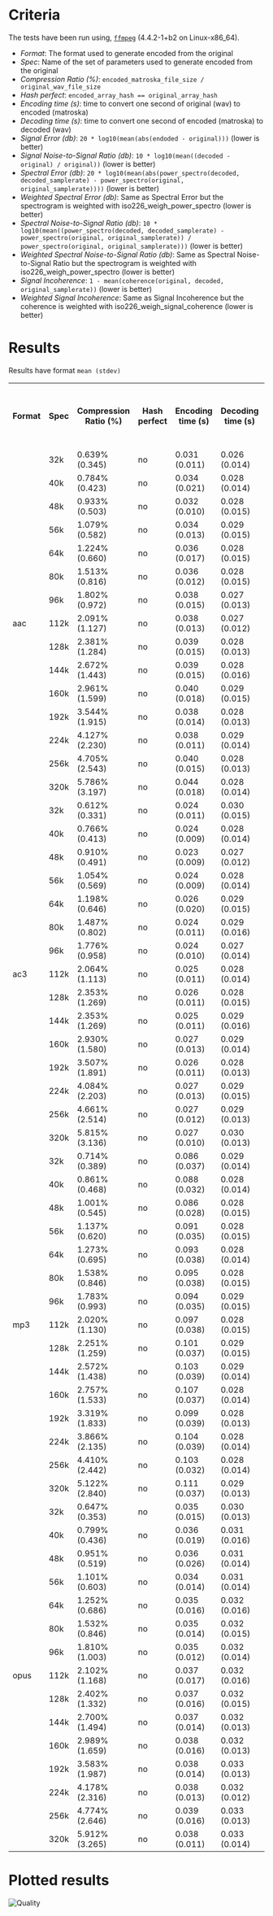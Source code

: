 
# Criteria

The tests have been run using, [`ffmpeg`](https://ffmpeg.org/) (4.4.2-1+b2 on Linux-x86_64).
- *Format*: The format used to generate encoded from the original
- *Spec*: Name of the set of parameters used to generate encoded from the original
- *Compression Ratio (%)*: `encoded_matroska_file_size / original_wav_file_size`
- *Hash perfect*: `encoded_array_hash == original_array_hash`
- *Encoding time (s)*: time to convert one second of original (wav) to encoded (matroska)
- *Decoding time (s)*: time to convert one second of encoded (matroska) to decoded (wav)
- *Signal Error (db)*: `20 * log10(mean(abs(endoded - original)))` (lower is better)
- *Signal Noise-to-Signal Ratio (db)*: `10 * log10(mean((decoded - original) / original))` (lower is better)
- *Spectral Error (db)*: `20 * log10(mean(abs(power_spectro(decoded, decoded_samplerate) - power_spectro(original, original_samplerate))))` (lower is better)
- *Weighted Spectral Error (db)*: Same as Spectral Error but the spectrogram is weighted with iso226_weigh_power_spectro (lower is better)
- *Spectral Noise-to-Signal Ratio (db)*: `10 * log10(mean((power_spectro(decoded, decoded_samplerate) - power_spectro(original, original_samplerate)) / power_spectro(original, original_samplerate)))` (lower is better)
- *Weighted Spectral Noise-to-Signal Ratio (db)*: Same as Spectral Noise-to-Signal Ratio but the spectrogram is weighted with iso226_weigh_power_spectro (lower is better)
- *Signal Incoherence*: `1 - mean(coherence(original, decoded, original_samplerate))` (lower is better)
- *Weighted Signal Incoherence*: Same as Signal Incoherence but the coherence is weighted with iso226_weigh_signal_coherence (lower is better)
# Results

Results have format `mean (stdev)`

<table>
<tr>
	<th rowspan="2">Format</th>
	<th rowspan="2">Spec</th>
	<th rowspan="2">Compression Ratio (%)</th>
	<th rowspan="2">Hash perfect</th>
	<th rowspan="2">Encoding time (s)</th>
	<th rowspan="2">Decoding time (s)</th>
	<th rowspan="2">Signal Error (db)</th>
	<th rowspan="2">Signal Noise-to-Signal Ratio (db)</th>
	<th colspan="2">Spectral Error (db)</th>
	<th colspan="2">Spectral Noise-to-Signal Ratio (db)</th>
	<th colspan="2">Signal Incoherence</th>
</tr>
<tr>
	<th>linear</th>
	<th>weighted</th>
	<th>linear</th>
	<th>weighted</th>
	<th>linear</th>
	<th>weighted</th>
</tr>
<tr>
<td rowspan="15">aac</td>
	<td>32k</td>
	<td>0.639% (0.345)</td>
	<td>no</td>
	<td>0.031 (0.011)</td>
	<td>0.026 (0.014)</td>
	<td>415041122.899 (159467863.027)</td>
	<td>11.098 (22.367)</td>
	<td>2624661472493.651 (2017801020605.586)</td>
	<td>3236535608563.887 (2402410469580.861)</td>
	<td>1148795.689 (11453764.615)</td>
	<td>1148795.689 (11453764.615)</td>
	<td>0.943 (0.007)</td>
	<td>0.874 (0.014)</td>
<tr>
	<td>40k</td>
	<td>0.784% (0.423)</td>
	<td>no</td>
	<td>0.034 (0.021)</td>
	<td>0.028 (0.014)</td>
	<td>417025377.221 (160049437.572)</td>
	<td>11.183 (22.262)</td>
	<td>2553891200108.549 (1962192777565.573)</td>
	<td>3088651949980.511 (2277177375726.535)</td>
	<td>7223.363 (65299.904)</td>
	<td>7223.363 (65299.904)</td>
	<td>0.927 (0.008)</td>
	<td>0.821 (0.015)</td>
<tr>
	<td>48k</td>
	<td>0.933% (0.503)</td>
	<td>no</td>
	<td>0.032 (0.010)</td>
	<td>0.028 (0.015)</td>
	<td>418972442.378 (160675596.545)</td>
	<td>11.310 (22.976)</td>
	<td>2546879235366.938 (1963017743198.726)</td>
	<td>3073861377762.022 (2270793657982.540)</td>
	<td>2825736.825 (28207527.422)</td>
	<td>2825736.825 (28207527.422)</td>
	<td>0.908 (0.010)</td>
	<td>0.775 (0.023)</td>
<tr>
	<td>56k</td>
	<td>1.079% (0.582)</td>
	<td>no</td>
	<td>0.034 (0.013)</td>
	<td>0.029 (0.015)</td>
	<td>420410000.126 (161059420.262)</td>
	<td>11.389 (22.873)</td>
	<td>2553034779459.480 (1965976097232.449)</td>
	<td>3085705763133.952 (2285234863388.805)</td>
	<td>100056.265 (826300.123)</td>
	<td>100056.265 (826300.123)</td>
	<td>0.891 (0.013)</td>
	<td>0.761 (0.024)</td>
<tr>
	<td>64k</td>
	<td>1.224% (0.660)</td>
	<td>no</td>
	<td>0.036 (0.017)</td>
	<td>0.028 (0.015)</td>
	<td>421009538.570 (161207933.161)</td>
	<td>11.477 (23.158)</td>
	<td>2530685893157.004 (1951131744430.495)</td>
	<td>3047455994466.495 (2251485155581.708)</td>
	<td>1319479.984 (12382681.008)</td>
	<td>1319479.984 (12382681.008)</td>
	<td>0.875 (0.014)</td>
	<td>0.745 (0.024)</td>
<tr>
	<td>80k</td>
	<td>1.513% (0.816)</td>
	<td>no</td>
	<td>0.036 (0.012)</td>
	<td>0.028 (0.015)</td>
	<td>421843318.779 (161412333.108)</td>
	<td>11.553 (23.444)</td>
	<td>2494196994247.595 (1925474619982.124)</td>
	<td>2985455609461.703 (2196872211020.563)</td>
	<td>308727.724 (2543721.619)</td>
	<td>308727.724 (2543721.619)</td>
	<td>0.836 (0.020)</td>
	<td>0.713 (0.027)</td>
<tr>
	<td>96k</td>
	<td>1.802% (0.972)</td>
	<td>no</td>
	<td>0.038 (0.015)</td>
	<td>0.027 (0.013)</td>
	<td>422212156.226 (161452640.861)</td>
	<td>11.574 (23.732)</td>
	<td>2454923454851.950 (1889466809269.945)</td>
	<td>2915308182425.712 (2130117956961.760)</td>
	<td>65268.509 (613700.855)</td>
	<td>65268.509 (613700.855)</td>
	<td>0.809 (0.021)</td>
	<td>0.679 (0.024)</td>
<tr>
	<td>112k</td>
	<td>2.091% (1.127)</td>
	<td>no</td>
	<td>0.038 (0.013)</td>
	<td>0.027 (0.012)</td>
	<td>422387857.152 (161474390.689)</td>
	<td>11.509 (23.411)</td>
	<td>2433941561273.425 (1874341380911.138)</td>
	<td>2871922945720.716 (2092666055034.451)</td>
	<td>141075.268 (1363512.469)</td>
	<td>141075.268 (1363512.469)</td>
	<td>0.784 (0.024)</td>
	<td>0.654 (0.021)</td>
<tr>
	<td>128k</td>
	<td>2.381% (1.284)</td>
	<td>no</td>
	<td>0.039 (0.015)</td>
	<td>0.028 (0.013)</td>
	<td>422629492.618 (161514658.259)</td>
	<td>11.557 (23.481)</td>
	<td>2421884875267.485 (1865420230794.059)</td>
	<td>2848363221518.512 (2070940227251.591)</td>
	<td>514312.171 (5019853.149)</td>
	<td>514312.171 (5019853.149)</td>
	<td>0.765 (0.025)</td>
	<td>0.636 (0.019)</td>
<tr>
	<td>144k</td>
	<td>2.672% (1.443)</td>
	<td>no</td>
	<td>0.039 (0.015)</td>
	<td>0.028 (0.016)</td>
	<td>422793461.438 (161574182.898)</td>
	<td>11.563 (23.471)</td>
	<td>2415917308060.713 (1860694512154.232)</td>
	<td>2836189722174.215 (2059861748778.161)</td>
	<td>16893.858 (158020.324)</td>
	<td>16893.858 (158020.324)</td>
	<td>0.752 (0.024)</td>
	<td>0.623 (0.017)</td>
<tr>
	<td>160k</td>
	<td>2.961% (1.599)</td>
	<td>no</td>
	<td>0.040 (0.018)</td>
	<td>0.029 (0.015)</td>
	<td>422999195.483 (161607311.976)</td>
	<td>11.575 (23.490)</td>
	<td>2412887982009.490 (1857033939930.182)</td>
	<td>2831244133088.849 (2054075219807.103)</td>
	<td>42681.954 (398982.253)</td>
	<td>42681.954 (398982.253)</td>
	<td>0.737 (0.025)</td>
	<td>0.614 (0.015)</td>
<tr>
	<td>192k</td>
	<td>3.544% (1.915)</td>
	<td>no</td>
	<td>0.038 (0.014)</td>
	<td>0.028 (0.013)</td>
	<td>423286010.173 (161714474.038)</td>
	<td>11.594 (23.422)</td>
	<td>2409953804658.081 (1854614536480.792)</td>
	<td>2827284974726.873 (2050635349359.862)</td>
	<td>1562.139 (10685.035)</td>
	<td>1562.139 (10685.035)</td>
	<td>0.716 (0.025)</td>
	<td>0.602 (0.014)</td>
<tr>
	<td>224k</td>
	<td>4.127% (2.230)</td>
	<td>no</td>
	<td>0.038 (0.011)</td>
	<td>0.029 (0.014)</td>
	<td>423617171.229 (161861696.413)</td>
	<td>11.608 (23.457)</td>
	<td>2411504812285.805 (1856058003706.950)</td>
	<td>2828158874902.498 (2050904923699.501)</td>
	<td>4564.437 (39485.820)</td>
	<td>4564.437 (39485.820)</td>
	<td>0.686 (0.029)</td>
	<td>0.596 (0.013)</td>
<tr>
	<td>256k</td>
	<td>4.705% (2.543)</td>
	<td>no</td>
	<td>0.040 (0.015)</td>
	<td>0.028 (0.013)</td>
	<td>424224702.800 (162174036.662)</td>
	<td>11.640 (23.571)</td>
	<td>2416873235295.125 (1860691517210.271)</td>
	<td>2834798660576.813 (2057102219386.232)</td>
	<td>1453.401 (10298.360)</td>
	<td>1453.401 (10298.360)</td>
	<td>0.684 (0.030)</td>
	<td>0.599 (0.014)</td>
<tr>
	<td>320k</td>
	<td>5.786% (3.197)</td>
	<td>no</td>
	<td>0.044 (0.018)</td>
	<td>0.028 (0.014)</td>
	<td>424573584.119 (162403859.836)</td>
	<td>11.654 (23.562)</td>
	<td>2422325105290.445 (1869883061716.274)</td>
	<td>2839537561995.011 (2062739605518.461)</td>
	<td>208240.634 (1569856.243)</td>
	<td>208240.634 (1569856.243)</td>
	<td>0.655 (0.036)</td>
	<td>0.596 (0.013)</td>
</tr>
<tr>
<td rowspan="15">ac3</td>
	<td>32k</td>
	<td>0.612% (0.331)</td>
	<td>no</td>
	<td>0.024 (0.011)</td>
	<td>0.030 (0.015)</td>
	<td>441778159.891 (178548786.795)</td>
	<td>12.200 (25.257)</td>
	<td>2372354968948.956 (1973195892900.983)</td>
	<td>3100017707831.043 (2622050855083.096)</td>
	<td>247436.634 (1719609.891)</td>
	<td>247436.634 (1719609.891)</td>
	<td>0.943 (0.013)</td>
	<td>0.902 (0.024)</td>
<tr>
	<td>40k</td>
	<td>0.766% (0.413)</td>
	<td>no</td>
	<td>0.024 (0.009)</td>
	<td>0.028 (0.014)</td>
	<td>455463784.878 (180241333.479)</td>
	<td>11.944 (23.260)</td>
	<td>1831146613243.583 (1441905379671.693)</td>
	<td>2442180678573.882 (1974581561469.152)</td>
	<td>4725108.707 (46928387.625)</td>
	<td>4725108.707 (46928387.625)</td>
	<td>0.900 (0.018)</td>
	<td>0.786 (0.043)</td>
<tr>
	<td>48k</td>
	<td>0.910% (0.491)</td>
	<td>no</td>
	<td>0.023 (0.009)</td>
	<td>0.027 (0.012)</td>
	<td>452706821.073 (179478752.935)</td>
	<td>11.774 (23.323)</td>
	<td>1497657684178.338 (1174702520532.583)</td>
	<td>1973897482650.143 (1590769615325.855)</td>
	<td>208610.674 (1921688.942)</td>
	<td>208610.674 (1921688.942)</td>
	<td>0.854 (0.024)</td>
	<td>0.649 (0.053)</td>
<tr>
	<td>56k</td>
	<td>1.054% (0.569)</td>
	<td>no</td>
	<td>0.024 (0.009)</td>
	<td>0.028 (0.014)</td>
	<td>451899563.064 (179586119.404)</td>
	<td>11.695 (23.406)</td>
	<td>1316684078731.095 (1028906298213.335)</td>
	<td>1688134629733.442 (1342488775998.178)</td>
	<td>155533.910 (1495749.964)</td>
	<td>155533.910 (1495749.964)</td>
	<td>0.813 (0.024)</td>
	<td>0.539 (0.051)</td>
<tr>
	<td>64k</td>
	<td>1.198% (0.646)</td>
	<td>no</td>
	<td>0.026 (0.020)</td>
	<td>0.029 (0.015)</td>
	<td>451340849.235 (179665929.020)</td>
	<td>11.629 (23.208)</td>
	<td>1201778839046.810 (938282357350.354)</td>
	<td>1500044104690.170 (1175528360064.292)</td>
	<td>177320.247 (1761019.253)</td>
	<td>177320.247 (1761019.253)</td>
	<td>0.784 (0.022)</td>
	<td>0.467 (0.046)</td>
<tr>
	<td>80k</td>
	<td>1.487% (0.802)</td>
	<td>no</td>
	<td>0.024 (0.011)</td>
	<td>0.029 (0.016)</td>
	<td>450402739.815 (179432549.156)</td>
	<td>11.578 (22.969)</td>
	<td>1072466107340.982 (834560612577.181)</td>
	<td>1297112089968.759 (996204428502.082)</td>
	<td>35568.919 (349754.633)</td>
	<td>35568.919 (349754.633)</td>
	<td>0.755 (0.020)</td>
	<td>0.391 (0.039)</td>
<tr>
	<td>96k</td>
	<td>1.776% (0.958)</td>
	<td>no</td>
	<td>0.024 (0.010)</td>
	<td>0.027 (0.014)</td>
	<td>450005484.946 (179365654.890)</td>
	<td>11.535 (22.816)</td>
	<td>1022162936696.551 (793909913580.815)</td>
	<td>1214612915255.727 (922018168471.989)</td>
	<td>85406.277 (853996.577)</td>
	<td>85406.277 (853996.577)</td>
	<td>0.744 (0.020)</td>
	<td>0.363 (0.036)</td>
<tr>
	<td>112k</td>
	<td>2.064% (1.113)</td>
	<td>no</td>
	<td>0.025 (0.011)</td>
	<td>0.028 (0.014)</td>
	<td>451623475.986 (179749770.493)</td>
	<td>11.663 (23.189)</td>
	<td>1019495535958.670 (795967759629.560)</td>
	<td>1213433482957.486 (918494167963.431)</td>
	<td>1887540.088 (18865641.336)</td>
	<td>1887540.088 (18865641.336)</td>
	<td>0.593 (0.043)</td>
	<td>0.270 (0.038)</td>
<tr>
	<td>128k</td>
	<td>2.353% (1.269)</td>
	<td>no</td>
	<td>0.026 (0.011)</td>
	<td>0.028 (0.015)</td>
	<td>451489940.612 (179712067.869)</td>
	<td>11.649 (23.124)</td>
	<td>993220451326.154 (775037525713.742)</td>
	<td>1172725405900.237 (882288502332.586)</td>
	<td>1159933.601 (11566987.461)</td>
	<td>1159933.601 (11566987.461)</td>
	<td>0.547 (0.047)</td>
	<td>0.232 (0.038)</td>
<tr>
	<td>144k</td>
	<td>2.353% (1.269)</td>
	<td>no</td>
	<td>0.025 (0.011)</td>
	<td>0.029 (0.016)</td>
	<td>451489940.612 (179712067.869)</td>
	<td>11.649 (23.124)</td>
	<td>993220451326.154 (775037525713.742)</td>
	<td>1172725405900.237 (882288502332.586)</td>
	<td>1159933.601 (11566987.461)</td>
	<td>1159933.601 (11566987.461)</td>
	<td>0.547 (0.047)</td>
	<td>0.232 (0.038)</td>
<tr>
	<td>160k</td>
	<td>2.930% (1.580)</td>
	<td>no</td>
	<td>0.027 (0.013)</td>
	<td>0.029 (0.014)</td>
	<td>451697496.267 (179777336.975)</td>
	<td>11.670 (23.374)</td>
	<td>974885451958.125 (762085112833.279)</td>
	<td>1142718753414.792 (856836459076.459)</td>
	<td>5210.876 (52001.127)</td>
	<td>5210.876 (52001.127)</td>
	<td>0.466 (0.045)</td>
	<td>0.166 (0.028)</td>
<tr>
	<td>192k</td>
	<td>3.507% (1.891)</td>
	<td>no</td>
	<td>0.026 (0.011)</td>
	<td>0.028 (0.013)</td>
	<td>451636310.447 (179766409.773)</td>
	<td>11.671 (23.407)</td>
	<td>957884767076.328 (749268801033.408)</td>
	<td>1113161755969.659 (829014901526.398)</td>
	<td>14.223 (45.309)</td>
	<td>14.223 (45.309)</td>
	<td>0.401 (0.051)</td>
	<td>0.128 (0.024)</td>
<tr>
	<td>224k</td>
	<td>4.084% (2.203)</td>
	<td>no</td>
	<td>0.027 (0.013)</td>
	<td>0.029 (0.015)</td>
	<td>451592424.507 (179740536.568)</td>
	<td>11.668 (23.385)</td>
	<td>948820078801.906 (742483572723.290)</td>
	<td>1097383609523.167 (815325736664.491)</td>
	<td>13.094 (45.666)</td>
	<td>13.094 (45.666)</td>
	<td>0.359 (0.045)</td>
	<td>0.102 (0.016)</td>
<tr>
	<td>256k</td>
	<td>4.661% (2.514)</td>
	<td>no</td>
	<td>0.027 (0.012)</td>
	<td>0.029 (0.013)</td>
	<td>451569507.455 (179741829.486)</td>
	<td>11.664 (23.382)</td>
	<td>940435303593.339 (736036129680.566)</td>
	<td>1084292914625.486 (803518419017.833)</td>
	<td>12.452 (45.405)</td>
	<td>12.452 (45.405)</td>
	<td>0.332 (0.046)</td>
	<td>0.085 (0.012)</td>
<tr>
	<td>320k</td>
	<td>5.815% (3.136)</td>
	<td>no</td>
	<td>0.027 (0.010)</td>
	<td>0.030 (0.013)</td>
	<td>451548986.192 (179751718.826)</td>
	<td>11.670 (23.413)</td>
	<td>934067617734.324 (731121125458.740)</td>
	<td>1074643831304.314 (795318878142.057)</td>
	<td>12.492 (45.040)</td>
	<td>12.492 (45.040)</td>
	<td>0.303 (0.042)</td>
	<td>0.069 (0.005)</td>
</tr>
<tr>
<td rowspan="15">mp3</td>
	<td>32k</td>
	<td>0.714% (0.389)</td>
	<td>no</td>
	<td>0.086 (0.037)</td>
	<td>0.029 (0.014)</td>
	<td>411950925.943 (161493991.436)</td>
	<td>10.872 (21.065)</td>
	<td>2591716712918.587 (2007220693739.133)</td>
	<td>3135055781611.529 (2337006032493.125)</td>
	<td>23685.058 (236198.124)</td>
	<td>23685.058 (236198.124)</td>
	<td>0.939 (0.009)</td>
	<td>0.860 (0.025)</td>
<tr>
	<td>40k</td>
	<td>0.861% (0.468)</td>
	<td>no</td>
	<td>0.088 (0.032)</td>
	<td>0.028 (0.014)</td>
	<td>413622063.039 (161992900.478)</td>
	<td>10.970 (21.446)</td>
	<td>2552053016286.867 (1981524995682.650)</td>
	<td>3055558429646.056 (2265096492653.656)</td>
	<td>74287.552 (742199.128)</td>
	<td>74287.552 (742199.128)</td>
	<td>0.923 (0.012)</td>
	<td>0.825 (0.028)</td>
<tr>
	<td>48k</td>
	<td>1.001% (0.545)</td>
	<td>no</td>
	<td>0.086 (0.028)</td>
	<td>0.028 (0.015)</td>
	<td>414395028.957 (162161112.254)</td>
	<td>11.066 (21.836)</td>
	<td>2529411326211.986 (1966047772103.134)</td>
	<td>3009248925207.826 (2224259947742.487)</td>
	<td>18830.019 (185328.358)</td>
	<td>18830.019 (185328.358)</td>
	<td>0.913 (0.013)</td>
	<td>0.797 (0.026)</td>
<tr>
	<td>56k</td>
	<td>1.137% (0.620)</td>
	<td>no</td>
	<td>0.091 (0.035)</td>
	<td>0.028 (0.015)</td>
	<td>415088788.080 (162438722.814)</td>
	<td>11.098 (21.803)</td>
	<td>2516446011638.497 (1957844947226.841)</td>
	<td>2986686573394.340 (2206267225916.457)</td>
	<td>18774.440 (177747.923)</td>
	<td>18774.440 (177747.923)</td>
	<td>0.896 (0.016)</td>
	<td>0.777 (0.024)</td>
<tr>
	<td>64k</td>
	<td>1.273% (0.695)</td>
	<td>no</td>
	<td>0.093 (0.038)</td>
	<td>0.028 (0.014)</td>
	<td>415591740.865 (162558968.670)</td>
	<td>11.155 (21.849)</td>
	<td>2508113321655.876 (1955415799449.646)</td>
	<td>2967724515772.261 (2191506143868.140)</td>
	<td>12694.168 (122808.930)</td>
	<td>12694.168 (122808.930)</td>
	<td>0.880 (0.018)</td>
	<td>0.759 (0.022)</td>
<tr>
	<td>80k</td>
	<td>1.538% (0.846)</td>
	<td>no</td>
	<td>0.095 (0.038)</td>
	<td>0.028 (0.015)</td>
	<td>416131110.388 (162692721.195)</td>
	<td>11.178 (21.840)</td>
	<td>2495768337775.048 (1945601516216.168)</td>
	<td>2945892048384.830 (2173832760609.954)</td>
	<td>1785.754 (15992.848)</td>
	<td>1785.754 (15992.848)</td>
	<td>0.852 (0.020)</td>
	<td>0.731 (0.019)</td>
<tr>
	<td>96k</td>
	<td>1.783% (0.993)</td>
	<td>no</td>
	<td>0.094 (0.035)</td>
	<td>0.029 (0.015)</td>
	<td>416530245.818 (162776452.007)</td>
	<td>11.222 (22.102)</td>
	<td>2491815184395.303 (1943032919489.752)</td>
	<td>2938330854946.703 (2166355842756.091)</td>
	<td>511.535 (4280.307)</td>
	<td>511.535 (4280.307)</td>
	<td>0.828 (0.019)</td>
	<td>0.711 (0.016)</td>
<tr>
	<td>112k</td>
	<td>2.020% (1.130)</td>
	<td>no</td>
	<td>0.097 (0.038)</td>
	<td>0.028 (0.015)</td>
	<td>416797627.041 (162874659.426)</td>
	<td>11.261 (22.236)</td>
	<td>2487143908271.255 (1939357871031.340)</td>
	<td>2929032033745.501 (2155228197032.657)</td>
	<td>216.148 (1401.418)</td>
	<td>216.148 (1401.418)</td>
	<td>0.809 (0.017)</td>
	<td>0.695 (0.013)</td>
<tr>
	<td>128k</td>
	<td>2.251% (1.259)</td>
	<td>no</td>
	<td>0.101 (0.037)</td>
	<td>0.029 (0.015)</td>
	<td>416957058.190 (162939908.553)</td>
	<td>11.281 (22.364)</td>
	<td>2483698439067.631 (1937816699918.906)</td>
	<td>2923130716321.196 (2152889220131.120)</td>
	<td>105.631 (602.915)</td>
	<td>105.631 (602.915)</td>
	<td>0.794 (0.015)</td>
	<td>0.683 (0.011)</td>
<tr>
	<td>144k</td>
	<td>2.572% (1.438)</td>
	<td>no</td>
	<td>0.103 (0.039)</td>
	<td>0.029 (0.014)</td>
	<td>416955327.981 (162889780.221)</td>
	<td>11.313 (22.347)</td>
	<td>2476797981313.913 (1933740285789.014)</td>
	<td>2910389820169.535 (2141407625381.366)</td>
	<td>106.838 (610.101)</td>
	<td>106.838 (610.101)</td>
	<td>0.777 (0.016)</td>
	<td>0.669 (0.010)</td>
<tr>
	<td>160k</td>
	<td>2.757% (1.533)</td>
	<td>no</td>
	<td>0.107 (0.037)</td>
	<td>0.028 (0.014)</td>
	<td>417001773.395 (162921508.154)</td>
	<td>11.320 (22.423)</td>
	<td>2475525191609.852 (1934022515779.832)</td>
	<td>2906844341256.882 (2139683228089.675)</td>
	<td>106.573 (607.628)</td>
	<td>106.573 (607.628)</td>
	<td>0.770 (0.015)</td>
	<td>0.663 (0.009)</td>
<tr>
	<td>192k</td>
	<td>3.319% (1.833)</td>
	<td>no</td>
	<td>0.099 (0.039)</td>
	<td>0.028 (0.013)</td>
	<td>420807943.400 (164050906.151)</td>
	<td>11.511 (22.804)</td>
	<td>2497362501682.739 (1948154411364.897)</td>
	<td>2934288879891.976 (2157329872385.429)</td>
	<td>111.048 (638.777)</td>
	<td>111.048 (638.777)</td>
	<td>0.749 (0.016)</td>
	<td>0.649 (0.008)</td>
<tr>
	<td>224k</td>
	<td>3.866% (2.135)</td>
	<td>no</td>
	<td>0.104 (0.039)</td>
	<td>0.028 (0.014)</td>
	<td>422721050.977 (164609106.360)</td>
	<td>11.629 (23.059)</td>
	<td>2513472340528.921 (1959737945619.251)</td>
	<td>2952612337525.387 (2169127193014.638)</td>
	<td>114.383 (647.479)</td>
	<td>114.383 (647.479)</td>
	<td>0.735 (0.018)</td>
	<td>0.641 (0.008)</td>
<tr>
	<td>256k</td>
	<td>4.410% (2.442)</td>
	<td>no</td>
	<td>0.103 (0.032)</td>
	<td>0.028 (0.014)</td>
	<td>426589649.965 (165728649.211)</td>
	<td>11.850 (23.369)</td>
	<td>2559730998781.600 (1995071812666.059)</td>
	<td>3005043195944.400 (2205993926073.214)</td>
	<td>117.311 (672.064)</td>
	<td>117.311 (672.064)</td>
	<td>0.726 (0.019)</td>
	<td>0.637 (0.008)</td>
<tr>
	<td>320k</td>
	<td>5.122% (2.840)</td>
	<td>no</td>
	<td>0.111 (0.037)</td>
	<td>0.029 (0.013)</td>
	<td>426585651.072 (165737312.061)</td>
	<td>11.843 (23.403)</td>
	<td>2558317146468.646 (1994256663702.001)</td>
	<td>3002362652884.530 (2203438262036.364)</td>
	<td>120.406 (674.963)</td>
	<td>120.406 (674.963)</td>
	<td>0.713 (0.020)</td>
	<td>0.633 (0.007)</td>
</tr>
<tr>
<td rowspan="15">opus</td>
	<td>32k</td>
	<td>0.647% (0.353)</td>
	<td>no</td>
	<td>0.035 (0.015)</td>
	<td>0.030 (0.013)</td>
	<td>91832303.509 (41961158.728)</td>
	<td>3.571 (8.525)</td>
	<td>910344049842.263 (709797860566.851)</td>
	<td>1372320405116.176 (1192701372736.573)</td>
	<td>648152.676 (5935216.940)</td>
	<td>648152.676 (5935216.940)</td>
	<td>0.775 (0.032)</td>
	<td>0.496 (0.055)</td>
<tr>
	<td>40k</td>
	<td>0.799% (0.436)</td>
	<td>no</td>
	<td>0.036 (0.019)</td>
	<td>0.031 (0.016)</td>
	<td>80282443.537 (37077042.540)</td>
	<td>3.152 (7.852)</td>
	<td>797826206059.149 (626262301154.709)</td>
	<td>1209220374780.535 (1063883192475.932)</td>
	<td>1010128.620 (9355569.517)</td>
	<td>1010128.620 (9355569.517)</td>
	<td>0.711 (0.042)</td>
	<td>0.422 (0.059)</td>
<tr>
	<td>48k</td>
	<td>0.951% (0.519)</td>
	<td>no</td>
	<td>0.036 (0.026)</td>
	<td>0.031 (0.014)</td>
	<td>72227571.567 (33908927.778)</td>
	<td>2.887 (7.447)</td>
	<td>724316850585.192 (573086650546.855)</td>
	<td>1103576123164.439 (984930267136.358)</td>
	<td>288243.374 (2228768.575)</td>
	<td>288243.374 (2228768.575)</td>
	<td>0.643 (0.045)</td>
	<td>0.361 (0.055)</td>
<tr>
	<td>56k</td>
	<td>1.101% (0.603)</td>
	<td>no</td>
	<td>0.034 (0.014)</td>
	<td>0.031 (0.014)</td>
	<td>64280702.269 (30326056.971)</td>
	<td>2.470 (5.815)</td>
	<td>668283358644.045 (531910255503.490)</td>
	<td>1008002512964.042 (905993236902.411)</td>
	<td>769020.801 (7409382.184)</td>
	<td>769020.801 (7409382.184)</td>
	<td>0.574 (0.046)</td>
	<td>0.288 (0.049)</td>
<tr>
	<td>64k</td>
	<td>1.252% (0.686)</td>
	<td>no</td>
	<td>0.035 (0.016)</td>
	<td>0.032 (0.016)</td>
	<td>58962780.798 (27799910.043)</td>
	<td>2.306 (5.324)</td>
	<td>611396579974.635 (485918052692.528)</td>
	<td>919747269741.513 (826797060233.145)</td>
	<td>142047.062 (1172129.901)</td>
	<td>142047.062 (1172129.901)</td>
	<td>0.531 (0.046)</td>
	<td>0.247 (0.047)</td>
<tr>
	<td>80k</td>
	<td>1.532% (0.846)</td>
	<td>no</td>
	<td>0.035 (0.014)</td>
	<td>0.032 (0.015)</td>
	<td>47425737.050 (22609212.308)</td>
	<td>1.888 (4.492)</td>
	<td>476713264123.224 (379143531297.879)</td>
	<td>727340476217.249 (657569733451.084)</td>
	<td>149651.138 (1272968.901)</td>
	<td>149651.138 (1272968.901)</td>
	<td>0.488 (0.045)</td>
	<td>0.197 (0.037)</td>
<tr>
	<td>96k</td>
	<td>1.810% (1.003)</td>
	<td>no</td>
	<td>0.035 (0.012)</td>
	<td>0.032 (0.014)</td>
	<td>41209251.490 (19663504.665)</td>
	<td>1.614 (3.788)</td>
	<td>415441269582.890 (330143001775.169)</td>
	<td>625779556614.369 (563996584306.280)</td>
	<td>24806.234 (200411.052)</td>
	<td>24806.234 (200411.052)</td>
	<td>0.449 (0.044)</td>
	<td>0.159 (0.031)</td>
<tr>
	<td>112k</td>
	<td>2.102% (1.168)</td>
	<td>no</td>
	<td>0.037 (0.017)</td>
	<td>0.032 (0.016)</td>
	<td>35757850.040 (17072653.826)</td>
	<td>1.406 (3.268)</td>
	<td>358540884730.922 (284422651872.763)</td>
	<td>534282385616.093 (479585406444.075)</td>
	<td>2490.341 (18921.436)</td>
	<td>2490.341 (18921.436)</td>
	<td>0.413 (0.046)</td>
	<td>0.127 (0.026)</td>
<tr>
	<td>128k</td>
	<td>2.402% (1.332)</td>
	<td>no</td>
	<td>0.037 (0.016)</td>
	<td>0.032 (0.015)</td>
	<td>31585259.010 (15319928.589)</td>
	<td>1.239 (2.978)</td>
	<td>315416066368.695 (251740292603.991)</td>
	<td>469860576952.137 (426958545600.032)</td>
	<td>8868.068 (63273.146)</td>
	<td>8868.068 (63273.146)</td>
	<td>0.364 (0.045)</td>
	<td>0.098 (0.023)</td>
<tr>
	<td>144k</td>
	<td>2.700% (1.494)</td>
	<td>no</td>
	<td>0.037 (0.014)</td>
	<td>0.032 (0.013)</td>
	<td>28780215.334 (14039135.930)</td>
	<td>1.133 (2.613)</td>
	<td>288286118196.885 (231056346988.765)</td>
	<td>428384243624.778 (390016333644.216)</td>
	<td>1168.784 (9534.847)</td>
	<td>1168.784 (9534.847)</td>
	<td>0.301 (0.044)</td>
	<td>0.073 (0.019)</td>
<tr>
	<td>160k</td>
	<td>2.989% (1.659)</td>
	<td>no</td>
	<td>0.038 (0.016)</td>
	<td>0.032 (0.013)</td>
	<td>26316104.357 (12758808.557)</td>
	<td>1.017 (2.253)</td>
	<td>263532902085.091 (210680040824.965)</td>
	<td>386702146848.523 (349436209181.366)</td>
	<td>681.536 (5259.068)</td>
	<td>681.536 (5259.068)</td>
	<td>0.261 (0.043)</td>
	<td>0.056 (0.017)</td>
<tr>
	<td>192k</td>
	<td>3.583% (1.987)</td>
	<td>no</td>
	<td>0.038 (0.014)</td>
	<td>0.033 (0.013)</td>
	<td>22283203.313 (10767725.208)</td>
	<td>0.873 (1.978)</td>
	<td>224256578807.144 (178955586062.670)</td>
	<td>315336562411.301 (281927205414.835)</td>
	<td>41.679 (388.417)</td>
	<td>41.679 (388.417)</td>
	<td>0.213 (0.041)</td>
	<td>0.033 (0.011)</td>
<tr>
	<td>224k</td>
	<td>4.178% (2.316)</td>
	<td>no</td>
	<td>0.038 (0.013)</td>
	<td>0.032 (0.012)</td>
	<td>19227579.276 (9318973.011)</td>
	<td>0.748 (1.646)</td>
	<td>190761630714.740 (151248585709.150)</td>
	<td>259946496978.500 (229639563330.770)</td>
	<td>7.079 (48.961)</td>
	<td>7.079 (48.961)</td>
	<td>0.187 (0.036)</td>
	<td>0.020 (0.007)</td>
<tr>
	<td>256k</td>
	<td>4.774% (2.646)</td>
	<td>no</td>
	<td>0.039 (0.016)</td>
	<td>0.033 (0.013)</td>
	<td>16857356.738 (8417024.593)</td>
	<td>0.651 (1.395)</td>
	<td>161628146303.667 (130353598704.721)</td>
	<td>212056679525.305 (189079887224.847)</td>
	<td>6.445 (49.100)</td>
	<td>6.445 (49.100)</td>
	<td>0.172 (0.032)</td>
	<td>0.013 (0.004)</td>
<tr>
	<td>320k</td>
	<td>5.912% (3.265)</td>
	<td>no</td>
	<td>0.038 (0.011)</td>
	<td>0.033 (0.014)</td>
	<td>13743842.347 (7244891.846)</td>
	<td>0.528 (1.075)</td>
	<td>119409585271.080 (96887680689.974)</td>
	<td>141778173573.399 (123105921325.579)</td>
	<td>5.793 (48.942)</td>
	<td>5.793 (48.942)</td>
	<td>0.156 (0.031)</td>
	<td>0.006 (0.001)</td>
</tr>
</table>

# Plotted results

![Quality](./figures/quality.png)
